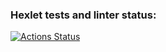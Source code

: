 ### Hexlet tests and linter status:
[![Actions Status](https://github.com/kachist-bot/moscow-data-analyst-project-92/actions/workflows/hexlet-check.yml/badge.svg)](https://github.com/kachist-bot/moscow-data-analyst-project-92/actions)